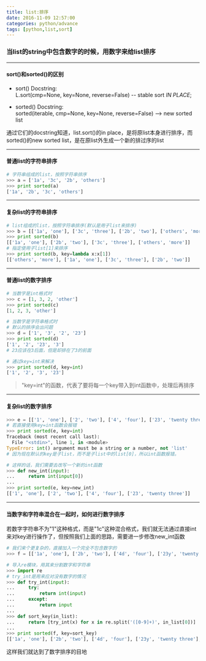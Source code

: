 ```yaml
---
title: list:排序
date: 2016-11-09 12:57:00
categories: python/advance
tags: [python,list,sort]
---
```

### 当list的string中包含数字的时候，用数字来给list排序

----

#### sort()和sorted()的区别
- sort() Docstring:  
L.sort(cmp=None, key=None, reverse=False) -- stable sort *IN PLACE*;

- sorted() Docstring:   
sorted(iterable, cmp=None, key=None, reverse=False) --> new sorted list

通过它们的docstring知道，list.sort()的in place，是将原list本身进行排序，而sorted()的new sorted list，是在原list外生成一个新的排过序的list

----

#### 普通list的字符串排序
``` python
# 字符串组成的list，按照字符串排序
>>> a = ['1a', '3c', '2b', 'others']
>>> print sorted(a)
['1a', '2b', '3c', 'others']
```

----

#### 复杂list的字符串排序
``` python
# list组成的list，按照字符串排序(默认是用子list来排序)
>>> b = [['1a', 'one'], ['3c', 'three'], ['2b', 'two'], ['others', 'more']]
>>> print sorted(b)
[['1a', 'one'], ['2b', 'two'], ['3c', 'three'], ['others', 'more']]
# 指定使用子list[1]来排序
>>> print sorted(b, key=lambda x:x[1])
[['others', 'more'], ['1a', 'one'], ['3c', 'three'], ['2b', 'two']]
```


----

#### 普通list的数字排序
``` python
# 当数字是int格式时
>>> c = [1, 3, 2, 'other']
>>> print sorted(c)
[1, 2, 3, 'other']

# 当数字是字符串格式时
# 默认的排序会出问题
>>> d = ['1', '3', '2', '23']
>>> print sorted(d)
['1', '2', '23', '3']
# 23应该在3后面，但是却排在了3的前面

# 通过key=int来解决
>>> print sorted(d, key=int)
['1', '2', '3', '23']
```
> "key=int"的函数，代表了要将每一个key带入到int函数中，处理后再排序

----

#### 复杂list的数字排序
``` python
>>> e = [['1', 'one'], ['2', 'two'], ['4', 'four'], ['23', 'twenty three']]
# 若直接使用key=int函数会报错
>>> print sorted(e, key=int)
Traceback (most recent call last):
  File "<stdin>", line 1, in <module>
TypeError: int() argument must be a string or a number, not 'list'
# 因为现在默认的key是子list，而不是子list中的list[0]，所以int函数报错。

# 这样的话，我们需要去改写一个新的int函数
>>> def new_int(input):
...     return int(input[0])
...
>>> print sorted(e, key=new_int)
[['1', 'one'], ['2', 'two'], ['4', 'four'], ['23', 'twenty three']]
```

----

#### 当数字和字符串混合在一起时，如何进行数字排序
若数字字符串不为"1"这种格式，而是"1c"这种混合格式，我们就无法通过直接int来对key进行操作了，但按照我们上面的思路，需要进一步修改new_int函数
``` python
# 我们来个更复杂的，直接加入一个完全不包含数字的
>>> f = [['1a', 'one'], ['2b', 'two'], ['4d', 'four'], ['23y', 'twenty three'], ['others', 'more']]

# 导入re模块，用其来分割数字和字符串
>>> import re
# try_int是用来应对没有数字的情况
>>> def try_int(input):
...     try:
...         return int(input)
...     except:
...         return input
...
>>> def sort_key(in_list):
...     return [try_int(x) for x in re.split('([0-9]+)', in_list[0])]
...
>>> print sorted(f, key=sort_key)
[['1a', 'one'], ['2b', 'two'], ['4d', 'four'], ['23y', 'twenty three'], ['others', 'more']]
```
这样我们就达到了数字排序的目地
